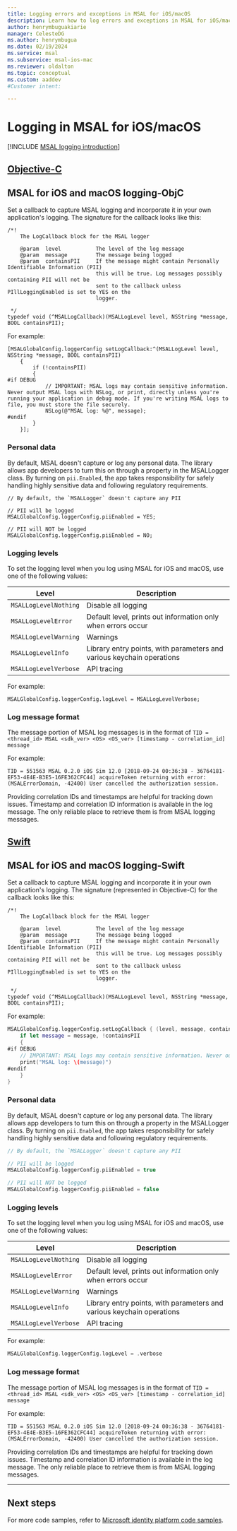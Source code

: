 ```yaml
---
title: Logging errors and exceptions in MSAL for iOS/macOS
description: Learn how to log errors and exceptions in MSAL for iOS/macOS
author: henrymbuguakiarie
manager: CelesteDG
ms.author: henrymbugua
ms.date: 02/19/2024
ms.service: msal
ms.subservice: msal-ios-mac
ms.reviewer: oldalton
ms.topic: conceptual
ms.custom: aaddev
#Customer intent: 

---
```


# Logging in MSAL for iOS/macOS

[!INCLUDE [MSAL logging introduction](./includes/error-handling-and-tips/error-logging-introduction.md)]

## [Objective-C](#tab/objc)

## MSAL for iOS and macOS logging-ObjC

Set a callback to capture MSAL logging and incorporate it in your own application's logging. The signature for the callback looks like this:

```objc
/*!
    The LogCallback block for the MSAL logger

    @param  level           The level of the log message
    @param  message         The message being logged
    @param  containsPII     If the message might contain Personally Identifiable Information (PII)
                            this will be true. Log messages possibly containing PII will not be
                            sent to the callback unless PIllLoggingEnabled is set to YES on the
                            logger.

 */
typedef void (^MSALLogCallback)(MSALLogLevel level, NSString *message, BOOL containsPII);
```

For example:

```objc
[MSALGlobalConfig.loggerConfig setLogCallback:^(MSALLogLevel level, NSString *message, BOOL containsPII)
    {
        if (!containsPII)
        {
#if DEBUG
            // IMPORTANT: MSAL logs may contain sensitive information. Never output MSAL logs with NSLog, or print, directly unless you're running your application in debug mode. If you're writing MSAL logs to file, you must store the file securely.
            NSLog(@"MSAL log: %@", message);
#endif
        }
    }];
```

### Personal data

By default, MSAL doesn't capture or log any personal data. The library allows app developers to turn this on through a property in the MSALLogger class. By turning on `pii.Enabled`, the app takes responsibility for safely handling highly sensitive data and following regulatory requirements.

```objc
// By default, the `MSALLogger` doesn't capture any PII

// PII will be logged
MSALGlobalConfig.loggerConfig.piiEnabled = YES;

// PII will NOT be logged
MSALGlobalConfig.loggerConfig.piiEnabled = NO;
```

### Logging levels

To set the logging level when you log using MSAL for iOS and macOS, use one of the following values:

|Level  |Description |
|---------|---------|
| `MSALLogLevelNothing`| Disable all logging |
| `MSALLogLevelError` | Default level, prints out information only when errors occur |
| `MSALLogLevelWarning` | Warnings |
| `MSALLogLevelInfo` |  Library entry points, with parameters and various keychain operations |
|`MSALLogLevelVerbose`     |  API tracing |

For example:

```objc
MSALGlobalConfig.loggerConfig.logLevel = MSALLogLevelVerbose;
```

 ### Log message format

The message portion of MSAL log messages is in the format of `TID = <thread_id> MSAL <sdk_ver> <OS> <OS_ver> [timestamp - correlation_id] message`

For example:

`TID = 551563 MSAL 0.2.0 iOS Sim 12.0 [2018-09-24 00:36:38 - 36764181-EF53-4E4E-B3E5-16FE362CFC44] acquireToken returning with error: (MSALErrorDomain, -42400) User cancelled the authorization session.`

Providing correlation IDs and timestamps are helpful for tracking down issues. Timestamp and correlation ID information is available in the log message. The only reliable place to retrieve them is from MSAL logging messages.

## [Swift](#tab/swift)

## MSAL for iOS and macOS logging-Swift

Set a callback to capture MSAL logging and incorporate it in your own application's logging. The signature (represented in Objective-C) for the callback looks like this:

```objc
/*!
    The LogCallback block for the MSAL logger

    @param  level           The level of the log message
    @param  message         The message being logged
    @param  containsPII     If the message might contain Personally Identifiable Information (PII)
                            this will be true. Log messages possibly containing PII will not be
                            sent to the callback unless PIllLoggingEnabled is set to YES on the
                            logger.

 */
typedef void (^MSALLogCallback)(MSALLogLevel level, NSString *message, BOOL containsPII);
```

For example:

```swift
MSALGlobalConfig.loggerConfig.setLogCallback { (level, message, containsPII) in
    if let message = message, !containsPII
    {
#if DEBUG
    // IMPORTANT: MSAL logs may contain sensitive information. Never output MSAL logs with NSLog, or print, directly unless you're running your application in debug mode. If you're writing MSAL logs to file, you must store the file securely.
    print("MSAL log: \(message)")
#endif
    }
}
```

### Personal data

By default, MSAL doesn't capture or log any personal data. The library allows app developers to turn this on through a property in the MSALLogger class. By turning on `pii.Enabled`, the app takes responsibility for safely handling highly sensitive data and following regulatory requirements.

```swift
// By default, the `MSALLogger` doesn't capture any PII

// PII will be logged
MSALGlobalConfig.loggerConfig.piiEnabled = true

// PII will NOT be logged
MSALGlobalConfig.loggerConfig.piiEnabled = false
```

### Logging levels

To set the logging level when you log using MSAL for iOS and macOS, use one of the following values:

|Level  |Description |
|---------|---------|
| `MSALLogLevelNothing`| Disable all logging |
| `MSALLogLevelError` | Default level, prints out information only when errors occur |
| `MSALLogLevelWarning` | Warnings |
| `MSALLogLevelInfo` |  Library entry points, with parameters and various keychain operations |
|`MSALLogLevelVerbose`     |  API tracing |

For example:

```swift
MSALGlobalConfig.loggerConfig.logLevel = .verbose
```

### Log message format

The message portion of MSAL log messages is in the format of `TID = <thread_id> MSAL <sdk_ver> <OS> <OS_ver> [timestamp - correlation_id] message`

For example:

`TID = 551563 MSAL 0.2.0 iOS Sim 12.0 [2018-09-24 00:36:38 - 36764181-EF53-4E4E-B3E5-16FE362CFC44] acquireToken returning with error: (MSALErrorDomain, -42400) User cancelled the authorization session.`

Providing correlation IDs and timestamps are helpful for tracking down issues. Timestamp and correlation ID information is available in the log message. The only reliable place to retrieve them is from MSAL logging messages.

---

## Next steps

For more code samples, refer to [Microsoft identity platform code samples](/entra/identity-platform/sample-v2-code).
